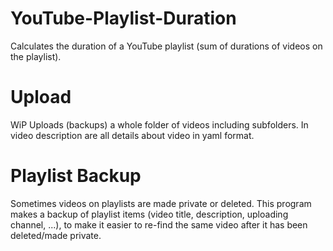 # YouTube-Playlist-Duration
Calculates the duration of a YouTube playlist (sum of durations of videos on the playlist).
# Upload
WiP
Uploads (backups) a whole folder of videos including subfolders. In video description are all details about video in yaml format.
# Playlist Backup
Sometimes videos on playlists are made private or deleted. This program makes a backup of playlist items (video title, description, uploading channel, ...), to make it easier to re-find the same video after it has been deleted/made private.
